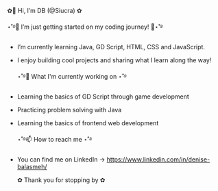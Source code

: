   ✿👋 Hi, I’m DB (@Siucra) ✿
  
  ⋆˚࿔👀 I’m just getting started on my coding journey! 🚀⋆˚࿔
- I’m currently learning Java, GD Script, HTML, CSS and JavaScript.
- I enjoy building cool projects and sharing what I learn along the way!


  ⋆˚࿔🌱 What I'm currently working on ⋆˚࿔
- Learning the basics of GD Script through game development
- Practicing problem solving with Java
- Learning the basics of frontend web development
  
  ⋆˚࿔📫 How to reach me ⋆˚࿔
- You can find me on LinkedIn -> https://www.linkedin.com/in/denise-balasmeh/

  ✿ Thank you for stopping by ✿

